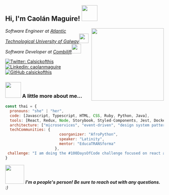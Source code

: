<h2> Hi, I'm Caolán Maguire! <img src="https://media.giphy.com/media/mGcNjsfWAjY5AEZNw6/giphy.gif" width="50"></h2>
<img align='right' src="https://media.giphy.com/media/ieyl9zmCjO4b4t6qoY/giphy.gif" width="230">
<p><em>Software Engineer at <a href="http://www.atu.ie">Atlantic Technological University of Galway</a><img src="https://media.giphy.com/media/fYSnHlufseco8Fh93Z/giphy.gif" width="30"></br>Software Developer at <a href="https://www.combilift.com">Combilift</a><img src="https://media.giphy.com/media/WUlplcMpOCEmTGBtBW/giphy.gif" width="30"> 
</em></p>

[![Twitter: Calsickofthis](https://img.shields.io/twitter/follow/calsickofthis?style=social)](https://twitter.com/calsickofthis)
[![Linkedin: caolanmaguire](https://img.shields.io/badge/-caolanmaguire-blue?style=flat-square&logo=Linkedin&logoColor=white&link=https://www.linkedin.com/in/caolanmaguire/)](https://www.linkedin.com/in/caolanmaguire/)
[![GitHub calsickofthis](https://img.shields.io/github/followers/calsickofthis?label=follow&style=social)](https://github.com/calsickofthis)


### <img src="https://media.giphy.com/media/VgCDAzcKvsR6OM0uWg/giphy.gif" width="50"> A little more about me...  

```javascript
const thai = {
  pronouns: "she" | "her",
  code: [Javascript, Typescript, HTML, CSS, Ruby, Python, Java],
  tools: [React, Redux, Node, Storybook, Styled-Components, Jest, Docker],
  architecture: ["microservices", "event-driven", "design system pattern"],
  techCommunities: {
                        coorganizer: "AfroPython",
                        speaker: "Latinity",
                        mentor: "EducaTRANSforma"
                      },
 challenge: "I am doing the #100DaysOfCode challenge focused on react and typescript"
}
```

<img src="https://media.giphy.com/media/LnQjpWaON8nhr21vNW/giphy.gif" width="60"> <em><b>I'm a people's person! Be sure to reach out with any questions.</b> :)</em>

